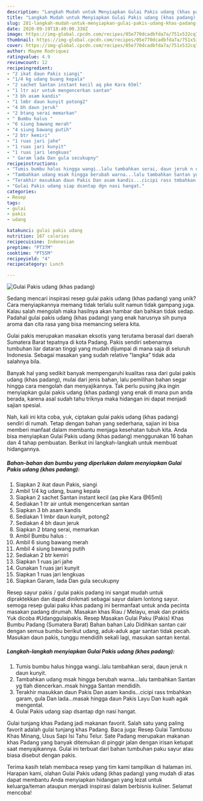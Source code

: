```yaml
---
description: "Langkah Mudah untuk Menyiapkan Gulai Pakis udang (khas padang) yang Bikin Ngiler"
title: "Langkah Mudah untuk Menyiapkan Gulai Pakis udang (khas padang) yang Bikin Ngiler"
slug: 281-langkah-mudah-untuk-menyiapkan-gulai-pakis-udang-khas-padang-yang-bikin-ngiler
date: 2020-09-19T18:49:00.330Z
image: https://img-global.cpcdn.com/recipes/05e770dcadbfda7a/751x532cq70/gulai-pakis-udang-khas-padang-foto-resep-utama.jpg
thumbnail: https://img-global.cpcdn.com/recipes/05e770dcadbfda7a/751x532cq70/gulai-pakis-udang-khas-padang-foto-resep-utama.jpg
cover: https://img-global.cpcdn.com/recipes/05e770dcadbfda7a/751x532cq70/gulai-pakis-udang-khas-padang-foto-resep-utama.jpg
author: Mayme Rodriquez
ratingvalue: 4.9
reviewcount: 12
recipeingredient:
- "2 ikat daun Pakis siangi"
- "1/4 kg udang buang kepala"
- "2 sachet Santan instant kecil aq pke Kara 65ml"
- "1 ltr air untuk mengencerkan santan"
- "3 bh asam kandis"
- "1 lmbr daun kunyit potong2"
- "4 bh daun jeruk"
- "2 btang serai memarkan"
- " Bumbu halus "
- "6 siung bawang merah"
- "4 siung bawang putih"
- "2 btr kemiri"
- "1 ruas jari jahe"
- "1 ruas jari kunyit"
- "1 ruas jari lengkuas"
- " Garam lada Dan gula secukupny"
recipeinstructions:
- "Tumis bumbu halus hingga wangi..lalu tambahkan serai, daun jeruk n daun kunyit."
- "Tambahkan udang msak hingga berubah warna...lalu tambahkan Santan yg tlah diencerkan..msak hingga Santan mendidih."
- "Terakhir masukkan daun Pakis Dan asam kandis...cicipi rass tmbahkan garam, gula Dan lada...masak hingga daun Pakis Layu Dan kuah agak mengental."
- "Gulai Pakis udang siap dsantap dgn nasi hangat."
categories:
- Resep
tags:
- gulai
- pakis
- udang

katakunci: gulai pakis udang 
nutrition: 167 calories
recipecuisine: Indonesian
preptime: "PT37M"
cooktime: "PT55M"
recipeyield: "4"
recipecategory: Lunch

---
```



![Gulai Pakis udang (khas padang)](https://img-global.cpcdn.com/recipes/05e770dcadbfda7a/751x532cq70/gulai-pakis-udang-khas-padang-foto-resep-utama.jpg)

Sedang mencari inspirasi resep gulai pakis udang (khas padang) yang unik? Cara menyiapkannya memang tidak terlalu sulit namun tidak gampang juga. Kalau salah mengolah maka hasilnya akan hambar dan bahkan tidak sedap. Padahal gulai pakis udang (khas padang) yang enak harusnya sih punya aroma dan cita rasa yang bisa memancing selera kita.

Gulai pakis merupakan masakan eksotis yang terutama berasal dari daerah Sumatera Barat tepatnya di kota Padang. Pakis sendiri sebenarnya tumbuhan liar dataran tinggi yang mudah dijumpai di mana saja di seluruh Indonesia. Sebagai masakan yang sudah relative &#34;langka&#34; tidak ada salahnya bila.

Banyak hal yang sedikit banyak mempengaruhi kualitas rasa dari gulai pakis udang (khas padang), mulai dari jenis bahan, lalu pemilihan bahan segar hingga cara mengolah dan menyajikannya. Tak perlu pusing jika ingin menyiapkan gulai pakis udang (khas padang) yang enak di mana pun anda berada, karena asal sudah tahu triknya maka hidangan ini dapat menjadi sajian spesial.


Nah, kali ini kita coba, yuk, ciptakan gulai pakis udang (khas padang) sendiri di rumah. Tetap dengan bahan yang sederhana, sajian ini bisa memberi manfaat dalam membantu menjaga kesehatan tubuh kita. Anda bisa menyiapkan Gulai Pakis udang (khas padang) menggunakan 16 bahan dan 4 tahap pembuatan. Berikut ini langkah-langkah untuk membuat hidangannya.

<!--inarticleads1-->

##### Bahan-bahan dan bumbu yang diperlukan dalam menyiapkan Gulai Pakis udang (khas padang):

1. Siapkan 2 ikat daun Pakis, siangi
1. Ambil 1/4 kg udang, buang kepala
1. Siapkan 2 sachet Santan instant kecil (aq pke Kara @65ml)
1. Sediakan 1 ltr air untuk mengencerkan santan
1. Siapkan 3 bh asam kandis
1. Sediakan 1 lmbr daun kunyit, potong2
1. Sediakan 4 bh daun jeruk
1. Siapkan 2 btang serai, memarkan
1. Ambil  Bumbu halus :
1. Ambil 6 siung bawang merah
1. Ambil 4 siung bawang putih
1. Sediakan 2 btr kemiri
1. Siapkan 1 ruas jari jahe
1. Gunakan 1 ruas jari kunyit
1. Siapkan 1 ruas jari lengkuas
1. Siapkan  Garam, lada Dan gula secukupny


Resep sayur pakis / gulai pakis padang ini sangat mudah untuk dipraktekkan dan dapat dinikmati sebagai sayur dalam lontong sayur. semoga resep gulai paku khas padang ini bermanfaat untuk anda pecinta masakan padang dirumah. Masakan khas Riau / Melayu, enak dan praktis Yuk dicoba #Udanggulaipakis. Resep Masakan Gulai Paku (Pakis) Khas Bumbu Padang (Sumatera Barat) Bahan bahan Lalu Didihkan santan cair dengan semua bumbu berikut udang, aduk-aduk agar santan tidak pecah. Masukan daun pakis, tunggu mendidih sekali lagi, masukan santan kental. 

<!--inarticleads2-->

##### Langkah-langkah menyiapkan Gulai Pakis udang (khas padang):

1. Tumis bumbu halus hingga wangi..lalu tambahkan serai, daun jeruk n daun kunyit.
1. Tambahkan udang msak hingga berubah warna...lalu tambahkan Santan yg tlah diencerkan..msak hingga Santan mendidih.
1. Terakhir masukkan daun Pakis Dan asam kandis...cicipi rass tmbahkan garam, gula Dan lada...masak hingga daun Pakis Layu Dan kuah agak mengental.
1. Gulai Pakis udang siap dsantap dgn nasi hangat.


Gulai tunjang khas Padang jadi makanan favorit. Salah satu yang paling favorit adalah gulai tunjang khas Padang. Baca juga: Resep Gulai Tambusu Khas Minang, Usus Sapi Isi Tahu Telur. Sate Padang merupakan makanan khas Padang yang banyak ditemukan di pinggir jalan dengan irisan ketupat saat menyajikannya. Gulai ini terbuat dari bahan tumbuhan paku sayur atau biasa disebut dengan pakis. 

Terima kasih telah membaca resep yang tim kami tampilkan di halaman ini. Harapan kami, olahan Gulai Pakis udang (khas padang) yang mudah di atas dapat membantu Anda menyiapkan hidangan yang lezat untuk keluarga/teman ataupun menjadi inspirasi dalam berbisnis kuliner. Selamat mencoba!
